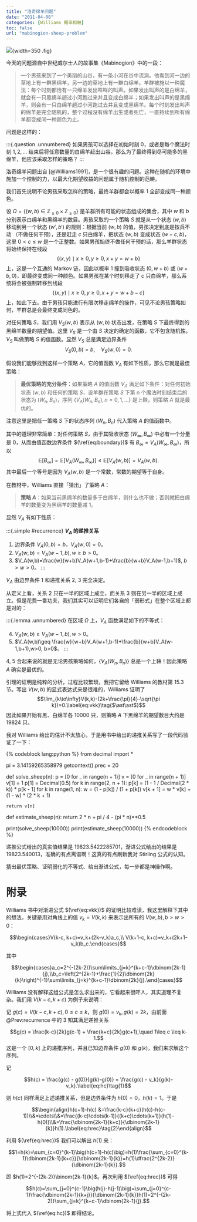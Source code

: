 ```yaml
---
title: "洛奇绵羊问题"
date: "2011-04-08"
categories: [Williams 概率和鞅]
toc: false
url: "mabinogion-sheep-problem"
---
```


![](/images/midjourney/mabinogion.png){width=350 .fig}

今天的问题源自中世纪威尔士人的故事集《Mabinogion》中的一段：

> 一个男孩来到了一个美丽的山谷，有一条小河在谷中流淌。他看到河一边的草地上有一群黑绵羊，另一边的草地上有一群白绵羊。羊群被施以一种魔法：每个时刻都恰有一只绵羊发出咩咩的叫声。如果发出叫声的是白绵羊，就会有一只黑绵羊趟过小河跑过来并且变成白绵羊；如果发出叫声的是黑绵羊，则会有一只白绵羊趟过小河跑过去并且变成黑绵羊。每个时刻发出叫声的绵羊是完全随机的，整个过程没有绵羊出生或者死亡，一直持续到所有绵羊都变成同一种颜色为止。

问题是这样的：

:::{.question .unnumbered}
如果男孩可以选择在初始时刻 $0$，或者是每个魔法时刻 $1,2,\ldots$ 结束后将任意数量的白绵羊赶出山谷，那么为了最终得到尽可能多的黑绵羊，他应该采取怎样的策略？
:::

<!-- more -->

洛奇绵羊问题出自 [@Williams1991]，是一个很有趣的问题。这种在随机的环境中施加一个控制的力，以最大化期望收益的问题属于随机控制的范畴。

我们首先说明不论男孩采取怎样的策略，最终羊群都会以概率 1 全部变成同一种颜色。

设 $\Omega=\{ (w,b)\in\mathbb{Z}_{\geq0}\times\mathbb{Z}_{\geq0}\}$ 是羊群所有可能的状态组成的集合，其中 $w$ 和 $b$ 分别表示白绵羊和黑绵羊的数目。男孩采取的一个策略 $S$ 就是从一个状态 $(w,b)$ 移动到另一个状态 $(w',b')$ 的规则：根据当前 $(w,b)$ 的值，男孩决定到底是按兵不动 （不做任何干预），还是赶走 $c$ 只白绵羊，把状态 $(w,b)$ 变成状态 $(w-c,b)$，这里 $0<c\leq w$ 是一个正整数。如果男孩始终不做任何干预的话，那么羊群状态将始终保持在线段
$$\{ (x,y)\mid x\geq0, y\geq0, x+y=w+b\}$$
上，这是一个互通的 Markov 链，因此以概率 1 撞到吸收状态 $(0,w+b)$ 或 $(w+b,0)$，即最终变成同一种颜色。如果男孩在某个时刻移走了 $c$ 只白绵羊，那么系统将会被强制转移到线段
$$\{ (x,y)\mid x\geq0, y\geq0, x+y=w+b-c\}$$
上，如此下去。由于男孩只能进行有限次移走绵羊的操作，可见不论男孩策略如何，羊群总是会最终变成同色的。

对任何策略 $S$，我们用 $V_S(w,b)$ 表示从 $(w,b)$ 状态出发，在策略 $S$ 下最终得到的黑绵羊数量的期望值。这里 $V_S$ 是一个由 $S$ 决定的确定的函数，它不包含随机性。$V_S$ 叫做策略 $S$ 的值函数。显然 $V_S$ 总是满足边界条件
$$V_S(0,b)=b,\quad V_S(w,0)=0\label{eq:boundary}\tag{$\ast$}.$$

假设我们能够找到这样一个策略 $A$，它的值函数 $V_A$ 有如下性质，那么它就是最佳策略：

> **最优策略的充分条件**：如果策略 $A$ 的值函数 $V_A$ 满足如下条件：对任何初始状态 $(w,b)$ 和任何的策略 $S$，设羊群在策略 $S$ 下第 $n$ 个魔法时刻结束后的状态为 $(W_n,B_n)$，序列 $\{V_A(W_n,B_n),n=0,1,\ldots\}$ 是上鞅，则策略 $A$ 就是最优的。

注意这里是把任一策略 $S$ 下的状态序列 $(W_n, B_n)$ 代入策略 $A$ 的值函数中。

其中的道理非常简单：对任何策略 $S$，由于其吸收状态 $(W_\infty,B_\infty)$ 中必有一个分量是 0，从而由值函数边界条件 $(\ref{eq:boundary})$ 有 $B_\infty=V_A(W_\infty,B_\infty)$，所以
$$\mathbb{E}[B_\infty]=\mathbb{E}[V_A(W_\infty,B_\infty)]\leq \mathbb{E}[V_A(w,b)]=V_A(w,b).$$
其中最后一个等号是因为 $V_A(w,b)$ 是一个常数，常数的期望等于自身。

在教材中，Williams 直接「猜出」了策略 $A$：

> **策略 $A$**：如果当前黑绵羊的数量多于白绵羊，则什么也不做；否则就把白绵羊的数量变为黑绵羊的数量减 1。

显然 $V_A$ 有如下性质：

:::{.simple #recurrence}
**$V_A$ 的递推关系**

1. 边界条件 $V_A(0,b)=b$，$V_A(w,0)=0$。
2. $V_A(w,b)=V_A(w-1,b), w\geq b>0$。
3. $V_A(w,b)=\frac{w}{w+b}V_A(w+1,b-1)+\frac{b}{w+b}V_A(w-1,b+1)$, $b>w>0$。
:::

$V_A$ 由边界条件 1 和递推关系 2, 3 完全决定。

从定义上看，关系 2 只在一半的区域上成立，而关系 3 则在另一半的区域上成立。但是花费一番功夫，我们其实可以证明它们各自的「弱形式」在整个区域上都是对的：

:::{.lemma .unnumbered}
在区域 $\Omega$ 上，$V_A$ 函数满足如下的不等式：

4. $V_A(w,b)\geq V_A(w-1,b), w>0$。
5. $V_A(w,b)\geq \frac{w}{w+b}V_A(w+1,b-1)+\frac{b}{w+b}V_A(w-1,b+1),w>0, b>0$。
:::

4, 5 合起来说的就是无论男孩策略如何，$\{ V_A(W_n,B_n)\}$ 总是一个上鞅！因此策略 $A$ 确实是最优的。

引理的证明是纯粹的分析，过程比较繁琐，我把它留给 Williams 的教材第 15.3 节。写出 $V(w,b)$ 的显式表达式来是很难的，Williams 证明了
$$\lim_{k\to\infty}V(k,k)-(2k+\frac{\pi}{4}-\sqrt{\pi k})=0.\label{eq:vkk}\tag{$\ast\ast$}$$
因此如果开始有黑、白绵羊各 10000 只，则策略 $A$ 下黑绵羊的期望数目大约是 19824 只。

我对 Williams 给出的估计不太放心，于是用书中给出的递推关系写了一段代码验证了一下：

{% codeblock lang:python %}
from decimal import *

pi = 3.14159265358979
getcontext().prec = 20

def solve_sheep(n):
    p = [0 for _ in range(n + 1)]
    v = [0 for _ in range(n + 1)]
    v[1] = 1
    p[1] = Decimal(0.5)
    for k in range(2, n + 1):
        p[k] = (1 - 1 / Decimal(2 * k)) * p[k - 1]
    for k in range(1, n):
        w = (1 - p[k]) / (1 + p[k])
        v[k + 1] = w * v[k] + (1 - w) * (2 * k + 1)

    return v[n]

def estimate_sheep(n):
    return 2 * n + pi / 4 - (pi * n)**0.5

print(solve_sheep(10000))
print(estimate_sheep(10000))
{% endcodeblock %}

递推公式给出的真实值结果是 19823.5422285701，渐进公式给出的结果是 19823.540013，准确的有点离谱啊！这真的有点刷新我对 Stirling 公式的认知。

猜出最优策略、证明弱化的不等式、给出渐进公式，每一步都是神操作啊。

# 附录

Williams 书中对渐进公式 $(\ref{eq:vkk})$ 的证明比较难读，我这里解释下其中的想法。关键是用对角线上的值 $v_k=V(k,k)$ 来表示出所有的 $V(w, b),b>w>0$：

$$\begin{cases}V(k-c, k+c)=v_k+(2k-v_k)a_c,\\ V(k+1-c, k+c)=v_k+(2k+1-v_k)b_c.\end{cases}$$

其中

$$\begin{cases}a_c=2^{-(2k-2)}\sum\limits_{j=k}^{k+c-1}\dbinom{2k-1}{j},\\b_c=\left(2^{2k-1}+\frac{1}{2}\dbinom{2k}{k}\right)^{-1}\sum\limits_{j=k}^{k+c-1}\dbinom{2k}{j}.\end{cases}$$

Williams 没有解释这组公式是怎么求出来的，它看起来很吓人，其实道理不复杂。我们用 $V(k-c,k+c)$ 为例子来说明：

记 $g(c) = V(k-c, k+c),0\leq c\leq k$，则 $g(0)=v_k,\,g(k)=2k$，由前面 @Prev:recurrence  中的 3 知其满足递推关系

$$g(c) = \frac{k-c}{2k}g(c-1) + \frac{k+c}{2k}g(c+1),\quad 1\leq c \leq k-1.$$
这是一个 $[0,k]$ 上的递推序列，并且已知边界条件 $g(0)$ 和 $g(k)$，我们来求解这个序列。

记

$$h(c) = \frac{g(c) - g(0)}{g(k)-g(0)} = \frac{g(c) - v_k}{g(k)-v_k}.\label{eq:hc}\tag{1}$$

则 $h(c)$ 同样满足上述递推关系，但是边界条件为 $h(0)=0$，$h(k)=1$。于是

$$\begin{align}h(c+1)-h(c) &=\frac{k-c}{k+c}(h(c)-h(c-1))\\&=\cdots\\&=\frac{(k-c)\cdots(k-1)}{(k+c)\cdots(k+1)}(h(1)-h(0))\\&=\frac{\dbinom{2k-1}{k+c}}{\dbinom{2k-1}{k}}h(1).\label{eq:hrec}\tag{2}\end{align}$$

利用 $(\ref{eq:hrec})$ 我们可以解出 $h(1)$ 来：

$$1=h(k)=\sum_{c=0}^{k-1}\big(h(c+1)-h(c)\big)=h(1)\frac{\sum_{c=0}^{k-1}\dbinom{2k-1}{k+c}}{\dbinom{2k-1}{k}}=h(1)\dfrac{2^{2k-2}}{\dbinom{2k-1}{k}}.$$

即 $h(1)=2^{-(2k-2)}\binom{2k-1}{k}$。再次利用 $(\ref{eq:hrec})$ 可得

$$h(c)=\sum_{j=0}^{c-1}\big(h(j)-h(j-1)\big)=\sum_{j=0}^{c-1}\frac{\dbinom{2k-1}{k+j}}{\dbinom{2k-1}{k}}h(1)=2^{-(2k-2)}\sum_{j=k}^{k+c-1}\dbinom{2k-1}{j}.$$

将上式代入 $(\ref{eq:hc})$ 即得结论。